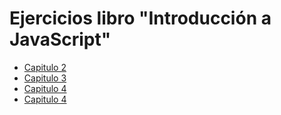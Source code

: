 # Ejercicios libro "Introducción a JavaScript"

- [Capitulo 2](./capitulo2/README.md)
- [Capitulo 3](./capitulo3/README.md)
- [Capitulo 4](./capitulo4/README.md)
- [Capitulo 4](./capitulo5/README.md)
